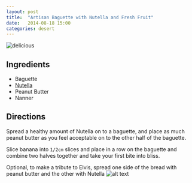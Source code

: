 ```yaml
---
layout: post
title:  "Artisan Baguette with Nutella and Fresh Fruit"
date:   2014-08-18 15:00
categories: desert
---
```


![delicious](http://i21.photobucket.com/albums/b285/shauna869/b534652a.jpg)

## Ingredients
- Baguette
- [Nutella](http://www.nutellausa.com/)
- Peanut Butter
- Nanner

## Directions

Spread a healthy amount of Nutella on to a baguette, and place as much peanut butter as you feel acceptable on to the other half of the baguette.

Slice banana into `1/2cm` slices and place in a row on the baguette and combine two halves together and take your first bite into bliss.

Optional, to make a tribute to Elvis, spread one side of the bread with peanut butter and the other with Nutella
![alt text](https://www.google.dk/url?sa=i&rct=j&q=&esrc=s&source=images&cd=&cad=rja&uact=8&ved=0CAcQjRxqFQoTCMPc9K6h7ccCFUHpFAod6DgODw&url=http%3A%2F%2Fwww.elvisblog.net%2Fcategory%2Fproducts-based-on-elvis%2Fpage%2F2%2F&bvm=bv.102022582,d.d24&psig=AFQjCNEptfPeVQYV9qZFkrHW6CZV5lF00w&ust=1442001740238148 "Logo Title Text 1")
